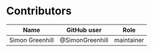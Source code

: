 # Contributors

Name | GitHub user | Role
 --- | --- | --- 
Simon Greenhill | @SimonGreenhill | maintainer